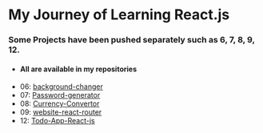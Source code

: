 # My Journey of Learning React.js

### Some Projects have been pushed separately such as 6, 7, 8, 9, 12.
- #### All are available in my repositories
- 06: <a href="https://github.com/TalhaJamal02/background-changer">background-changer</a>
- 07: <a href="https://github.com/TalhaJamal02/Password-generator">Password-generator</a>
- 08: <a href="https://github.com/TalhaJamal02/Currency-Converter">Currency-Convertor</a>
- 09: <a href="https://github.com/TalhaJamal02/website-react-router">website-react-router</a>
- 12: <a href="https://github.com/TalhaJamal02/Todo-App-React-Js">Todo-App-React-js</a>
